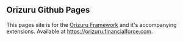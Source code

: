 ## Orizuru Github Pages

This pages site is for the [Orizuru Framework](https://github.com/financialforcedev/orizuru) and it's accompanying extensions. Available at <https://orizuru.financialforce.com>.

